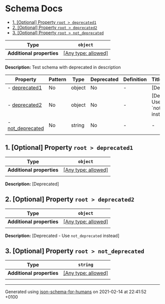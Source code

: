 # Schema Docs

- [1. [Optional] Property `root > deprecated1`](#deprecated1)
- [2. [Optional] Property `root > deprecated2`](#deprecated2)
- [3. [Optional] Property `root > not_deprecated`](#not_deprecated)

| Type                      | `object`                                                                  |
| ------------------------- | ------------------------------------------------------------------------- |
| **Additional properties** | [[Any type: allowed]](# "Additional Properties of any type are allowed.") |
|                           |                                                                           |

**Description:** Test schema with deprecated in description

| Property                             | Pattern | Type   | Deprecated | Definition | Title/Description                             |
| ------------------------------------ | ------- | ------ | ---------- | ---------- | --------------------------------------------- |
| - [deprecated1](#deprecated1 )       | No      | object | No         | -          | [Deprecated]                                  |
| - [deprecated2](#deprecated2 )       | No      | object | No         | -          | [Deprecated - Use \`not_deprecated\` instead] |
| - [not_deprecated](#not_deprecated ) | No      | string | No         | -          | -                                             |
|                                      |         |        |            |            |                                               |

## <a name="deprecated1"></a>1. [Optional] Property `root > deprecated1`

| Type                      | `object`                                                                  |
| ------------------------- | ------------------------------------------------------------------------- |
| **Additional properties** | [[Any type: allowed]](# "Additional Properties of any type are allowed.") |
|                           |                                                                           |

**Description:** [Deprecated]

## <a name="deprecated2"></a>2. [Optional] Property `root > deprecated2`

| Type                      | `object`                                                                  |
| ------------------------- | ------------------------------------------------------------------------- |
| **Additional properties** | [[Any type: allowed]](# "Additional Properties of any type are allowed.") |
|                           |                                                                           |

**Description:** [Deprecated - Use `not_deprecated` instead]

## <a name="not_deprecated"></a>3. [Optional] Property `root > not_deprecated`

| Type                      | `string`                                                                  |
| ------------------------- | ------------------------------------------------------------------------- |
| **Additional properties** | [[Any type: allowed]](# "Additional Properties of any type are allowed.") |
|                           |                                                                           |

----------------------------------------------------------------------------------------------------------------------------
Generated using [json-schema-for-humans](https://github.com/coveooss/json-schema-for-humans) on 2021-02-14 at 22:41:52 +0100